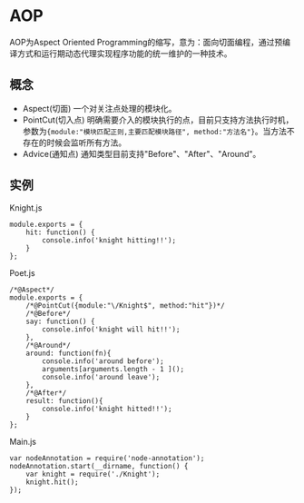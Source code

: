 # AOP
AOP为Aspect Oriented Programming的缩写，意为：面向切面编程，通过预编译方式和运行期动态代理实现程序功能的统一维护的一种技术。
##  概念
*	Aspect(切面)  一个对关注点处理的模块化。
* PointCut(切入点)  明确需要介入的模块执行的点，目前只支持方法执行时机，参数为``{module:"模块匹配正则,主要匹配模块路径", method:"方法名"}``。当方法不存在的时候会监听所有方法。
* Advice(通知点) 通知类型目前支持"Before"、"After"、"Around"。

## 实例
Knight.js
```
module.exports = {
    hit: function() {
        console.info('knight hitting!!');
    }
};
```
Poet.js
```
/*@Aspect*/
module.exports = {
    /*@PointCut({module:"\/Knight$", method:"hit"})*/
    /*@Before*/
    say: function() {
        console.info('knight will hit!!');
    },
    /*@Around*/
    around: function(fn){
        console.info('around before');
        arguments[arguments.length - 1 ]();
        console.info('around leave');
    },
    /*@After*/
    result: function(){
        console.info('knight hitted!!');
    }
};
```
Main.js
```
var nodeAnnotation = require('node-annotation');
nodeAnnotation.start(__dirname, function() {
    var knight = require('./Knight');
    knight.hit();
});

```
